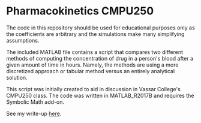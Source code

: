 # Pharmacokinetics CMPU250
The code in this repository should be used for educational purposes only as the coefficients are arbitrary and the simulations make many simplifying assumptions.

The included MATLAB file contains a script that compares two different methods of computing the concentration of drug in a person's blood after a given amount of time in hours.  Namely, the methods are using a more discretized approach or tabular method versus an entirely analytical solution.

This script was initially created to aid in discussion in Vassar College's CMPU250 class.  The code was written in MATLAB_R2017B and requires the Symbolic Math add-on.

See my write-up [here](CMPU250_Drug_Absorbtion.pdf).
